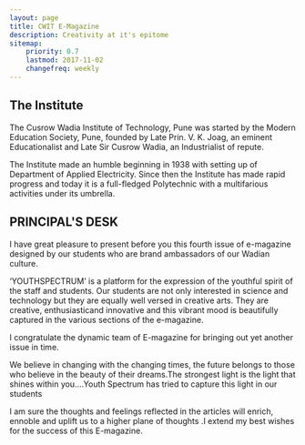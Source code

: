 ```yaml
---
layout: page
title: CWIT E-Magazine
description: Creativity at it's epitome
sitemap:
    priority: 0.7
    lastmod: 2017-11-02
    changefreq: weekly
---
```


## The Institute

The Cusrow Wadia Institute of Technology, Pune was started by the Modern Education Society, Pune, founded by Late Prin. V. K. Joag, an eminent Educationalist and Late Sir Cusrow Wadia, an Industrialist of repute.

The Institute made an humble beginning in 1938 with setting up of Department of Applied Electricity. Since then the Institute has made rapid progress and today it is a full-fledged Polytechnic with a multifarious activities under its umbrella.

## PRINCIPAL'S DESK
I have  great pleasure to present before you this fourth issue of e-magazine designed by our students who are brand ambassadors of our Wadian culture.

‘YOUTHSPECTRUM’ is a platform for the expression of the youthful spirit of the staff and students. Our students are not only interested in science and technology but they are equally well versed in creative arts. They are creative, enthusiasticand innovative and this vibrant mood is beautifully captured in the various sections of the e-magazine.

I congratulate the dynamic team of E-magazine for bringing out yet another issue in time.

We believe in changing with the changing times, the future belongs to those who believe in the beauty of their dreams.The strongest light is the light that shines within you….Youth Spectrum has tried to capture this light in our students


I am sure the thoughts and feelings reflected in the articles will enrich, ennoble and uplift us to a higher plane of thoughts .I extend my best wishes for the success of this  E-magazine.

